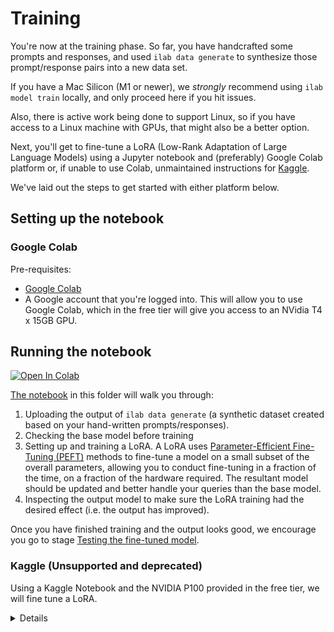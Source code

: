 # Training

You're now at the training phase. So far, you have handcrafted some prompts and
responses, and used `ilab data generate` to synthesize those prompt/response pairs
into a new data set.

If you have a Mac Silicon (M1 or newer), we _strongly_ recommend using
`ilab model train` locally, and only proceed here if you hit issues.

Also, there is active work being done to support Linux, so if you have
access to a Linux machine with GPUs, that might also be a better option.

Next, you'll get to fine-tune a LoRA (Low-Rank Adaptation of Large Language
Models) using a Jupyter notebook and (preferably) Google Colab platform or, if
unable to use Colab, unmaintained instructions for
[Kaggle](https://www.kaggle.com).

We've laid out the steps to get started with either platform below.

## Setting up the notebook

### Google Colab

Pre-requisites:

* [Google Colab](https://research.google.com/colaboratory/faq.html)
* A Google account that you're logged into. This will allow you to use Google Colab, which in the free tier will give you access to an NVidia T4 x 15GB GPU.

## Running the notebook

<a target="_blank" href="https://colab.research.google.com/github/instructlab/instructlab/blob/main/notebooks/Training_a_LoRA_With_Instruct_Lab.ipynb">
  <img src="https://colab.research.google.com/assets/colab-badge.svg" alt="Open In Colab"/>
</a>

[The notebook](./Training_a_LoRA_With_Instruct_Lab.ipynb) in this folder will walk you through:

1. Uploading the output of `ilab data generate` (a synthetic dataset created based on your hand-written prompts/responses).
2. Checking the base model before training
3. Setting up and training a LoRA. A LoRA uses [Parameter-Efficient Fine-Tuning (PEFT)](https://huggingface.co/docs/peft) methods to fine-tune a model on a small subset of the overall parameters, allowing you to conduct fine-tuning in a fraction of the time, on a fraction of the hardware required. The resultant model should be updated and better handle your queries than the base model.
4. Inspecting the output model to make sure the LoRA training had the desired effect (i.e. the output has improved).

Once you have finished training and the output looks good, we encourage you go to stage [Testing the fine-tuned model](../README.md#-test-the-newly-trained-model).

### Kaggle (Unsupported and deprecated)

Using a Kaggle Notebook and the NVIDIA P100 provided in the free tier, we will fine tune a LoRA.

<details>

#### Pre-requisites

1. You'll need a Kaggle account, which you can create by visiting [Kaggle's Sign-up Page](https://www.kaggle.com/account/login?phase=startRegisterTab&returnUrl=%2F).
1. To use Kaggle's accelerators, you'll have to verify your account with a phone number. Visit the [account settings page](https://www.kaggle.com/settings) and select "Phone Verification".

#### Uploading the notebook

Once you have Kaggle properly configured, you can then run this notebook by following this process:

1. At the top-left of the Kaggle page, click the "Create" button

![create-notebook](images/kaggle/create.png)

2. Then, select "Notebook" from the Dropdown menu.

![create-new-notebook](images/kaggle/create-new-nb.png)

3. This will create a new notebook with some example data inside of it already. From here, select "File" at the top left corner.

![new-notebook-file-click](images/kaggle/file-click.png)

4. Then, select "Import notebook". This will prompt you to upload a file from a local disk (you can also use GitHub).

![import-new-notebook](images/kaggle/import-nb.png)

5. With the notebook uploaded, we'll then need to click the three vertical dots on the top right to open the accelerator options.

![select-an-accelerator](images/kaggle/select-accelerator.png)

6. Then select the **P100 GPU Accelerator**. The other accelerator options will not work (yet).

![selecting-the-p100-gpu](images/kaggle/select-accelerator-p100.png)

7. Finally, make sure to click "Restart & Clear Cell Outputs" before you run. **_KAGGLE WILL NOT LET YOU RUN NOTEBOOKS OVER 1 MEGABYTE IN SIZE_**

![restart-and-clear-cell-outputs](images/kaggle/clear-outputs.png)

</details>
